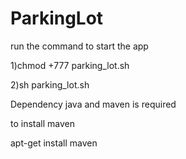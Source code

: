 # ParkingLot

run the command to start the app

1)chmod +777 parking_lot.sh 

2)sh parking_lot.sh 



Dependency
java and maven is required

to install maven


apt-get install maven
